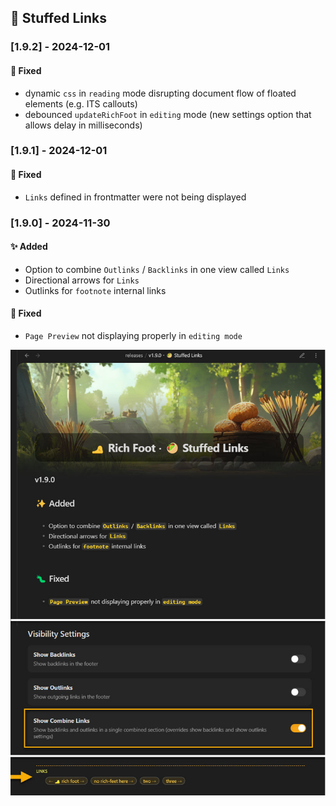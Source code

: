 ## 🥙 Stuffed Links

### [1.9.2] - 2024-12-01
#### 🐛 Fixed
- dynamic `css` in `reading` mode disrupting document flow of floated elements (e.g. ITS callouts)
- debounced `updateRichFoot` in `editing` mode (new settings option that allows delay in milliseconds)

### [1.9.1] - 2024-12-01
#### 🐛 Fixed
- `Links` defined in frontmatter were not being displayed

### [1.9.0] - 2024-11-30
#### ✨ Added
- Option to combine `Outlinks` / `Backlinks` in one view called `Links`
- Directional arrows for `Links`
- Outlinks for `footnote` internal links

#### 🐛 Fixed
- `Page Preview` not displaying properly in `editing mode`

[![screenshot](https://raw.githubusercontent.com/jparkerweb/ref/refs/heads/main/equill-labs/rich-foot/rich-foot-v1.9.0.jpg)](https://raw.githubusercontent.com/jparkerweb/ref/refs/heads/main/equill-labs/rich-foot/rich-foot-v1.9.0.jpg)